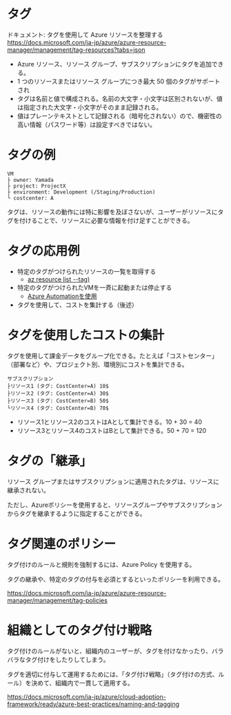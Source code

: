 # タグ

ドキュメント: タグを使用して Azure リソースを整理する
https://docs.microsoft.com/ja-jp/azure/azure-resource-manager/management/tag-resources?tabs=json

- Azure リソース、リソース グループ、サブスクリプションにタグを追加できる。
- 1 つのリソースまたはリソース グループにつき最大 50 個のタグがサポートされ
- タグは名前と値で構成される。名前の大文字・小文字は区別されないが、値は指定された大文字・小文字がそのまま記録される。
- 値はプレーンテキストとして記録される（暗号化されない）ので、機密性の高い情報（パスワード等）は設定すべきではない。

# タグの例

```
VM
├ owner: Yamada
├ project: ProjectX
├ environment: Development (/Staging/Production)
└ costcenter: A
```

タグは、リソースの動作には特に影響を及ぼさないが、ユーザーがリソースにタグを付けることで、リソースに必要な情報を付け足すことができる。

# タグの応用例


- 特定のタグがつけられたリソースの一覧を取得する
  - [az resource list --tag)](https://docs.microsoft.com/ja-jp/azure/azure-resource-manager/management/tag-resources?tabs=json#list-by-tag-1)
- 特定のタグがつけられたVMを一斉に起動または停止する
  - [Azure Automationを使用](https://docs.microsoft.com/ja-jp/azure/automation/automation-solution-vm-management)
- タグを使用して、コストを集計する（後述）

# タグを使用したコストの集計

タグを使用して課金データをグループ化できる。たとえば「コストセンター」（部署など）や、プロジェクト別、環境別にコストを集計できる。

```
サブスクリプション
├リソース1 (タグ: CostCenter=A) 10$
├リソース2 (タグ: CostCenter=A) 30$
├リソース3 (タグ: CostCenter=B) 50$
└リソース4 (タグ: CostCenter=B) 70$
```

- リソース1とリソース2のコストはAとして集計できる。10 + 30 = 40
- リソース3とリソース4のコストはBとして集計できる。50 + 70 = 120

# タグの「継承」

リソース グループまたはサブスクリプションに適用されたタグは、リソースに継承されない。

ただし、Azureポリシーを使用すると、リソースグループやサブスクリプションからタグを継承するように指定することができる。

# タグ関連のポリシー

タグ付けのルールと規則を強制するには、Azure Policy を使用する。

タグの継承や、特定のタグの付与を必須とするといったポリシーを利用できる。

https://docs.microsoft.com/ja-jp/azure/azure-resource-manager/management/tag-policies

# 組織としてのタグ付け戦略

タグ付けのルールがないと、組織内のユーザーが、タグを付けなかったり、バラバラなタグ付けをしたりしてしまう。

タグを適切に付与して運用するためには、「タグ付け戦略」（タグ付けの方式、ルール）を決めて、組織内で一貫して適用する。

https://docs.microsoft.com/ja-jp/azure/cloud-adoption-framework/ready/azure-best-practices/naming-and-tagging

